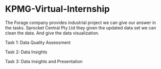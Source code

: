# KPMG-Virtual-Internship
The Forage company provides industrial project we can give our answer in the tasks. Sprocket Central Pty Ltd they given the updated data set we can clean the data. And give the data visualization. 			

Task 1:
Data Quality Assessment

Task 2:
Data Insights

Task 3:
Data Insights and Presentation 
